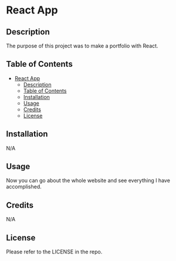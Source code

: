 # React App

## Description

The purpose of this project was to make a portfolio with React.

## Table of Contents

- [React App](#react-app)
  - [Description](#description)
  - [Table of Contents](#table-of-contents)
  - [Installation](#installation)
  - [Usage](#usage)
  - [Credits](#credits)
  - [License](#license)

## Installation

N/A

## Usage

Now you can go about the whole website and see everything I have accomplished.

## Credits

N/A

## License

Please refer to the LICENSE in the repo.